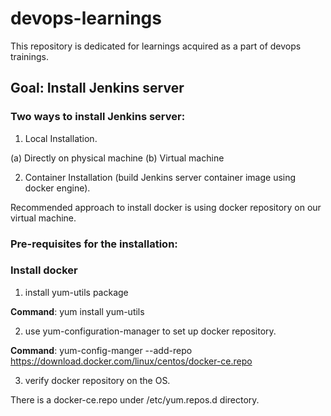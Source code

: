 # devops-learnings
This repository is dedicated for learnings acquired as a part of devops trainings.

## **Goal: Install Jenkins server**

### Two ways to install Jenkins server:
1. Local Installation.

(a) Directly on physical machine
(b) Virtual machine

2. Container Installation (build Jenkins server container image using docker engine).

Recommended approach to install docker is using docker repository on our virtual machine.

### Pre-requisites for the installation:

### **Install docker**

1. install yum-utils package

**Command**: yum install yum-utils

2. use yum-configuration-manager to set up docker repository.

**Command**: yum-config-manger --add-repo https://download.docker.com/linux/centos/docker-ce.repo

3. verify docker repository on the OS.

There is a docker-ce.repo under /etc/yum.repos.d directory. 
